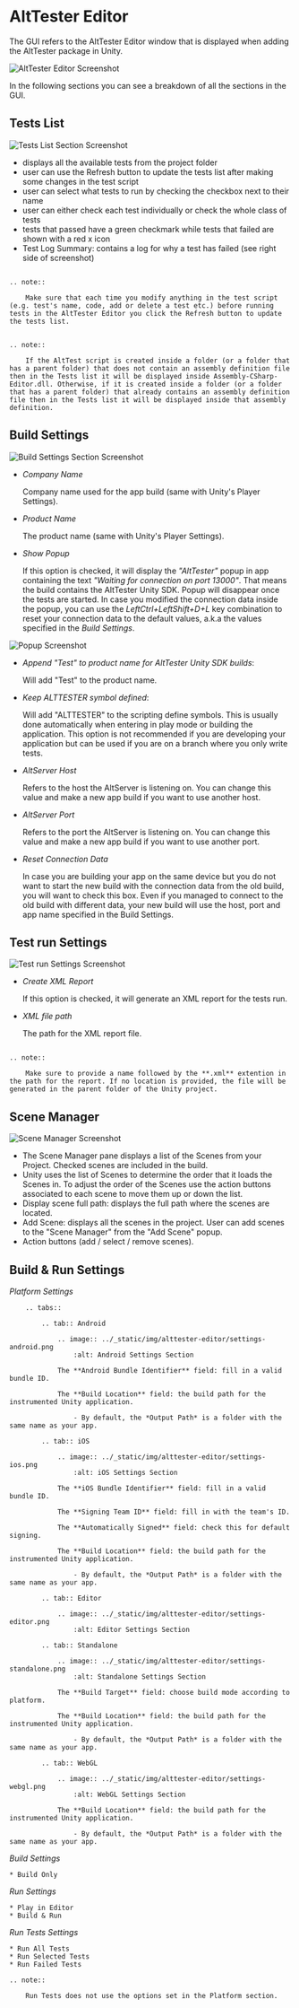 # AltTester Editor

The GUI refers to the AltTester Editor window that is displayed when
adding the AltTester package in Unity.

![AltTester Editor Screenshot](../_static/img/alttester-editor/editor-screenshot.png)

In the following sections you can see a breakdown of all the sections in the GUI.

## Tests List

![Tests List Section Screenshot](../_static/img/alttester-editor/test-list.png)
-   displays all the available tests from the project folder
-   user can use the Refresh button to update the tests list after making some changes in the test script
-   user can select what tests to run by checking the checkbox next to their name
-   user can either check each test individually or check the whole class of tests
-   tests that passed have a green checkmark while tests that failed are shown with a red x icon
-   Test Log Summary: contains a log for why a test has failed (see right side of screenshot)

```eval_rst

.. note::

    Make sure that each time you modify anything in the test script (e.g. test's name, code, add or delete a test etc.) before running tests in the AltTester Editor you click the Refresh button to update the tests list.

```

```eval_rst

.. note::

    If the AltTest script is created inside a folder (or a folder that has a parent folder) that does not contain an assembly definition file then in the Tests list it will be displayed inside Assembly-CSharp-Editor.dll. Otherwise, if it is created inside a folder (or a folder that has a parent folder) that already contains an assembly definition file then in the Tests list it will be displayed inside that assembly definition.

```

## Build Settings

![Build Settings Section Screenshot](../_static/img/alttester-editor/build-settings.png)

- *Company Name*

    Company name used for the app build (same with Unity's Player Settings).

- *Product Name*

    The product name (same with Unity's Player Settings).


- *Show Popup*

    If this option is checked, it will display the *"AltTester"* popup in
    app containing the text *"Waiting for connection on port 13000"*. That
    means the build contains the AltTester Unity SDK. Popup will disappear once the
    tests are started.
    In case you modified the connection data inside the popup, you can use the *LeftCtrl+LeftShift+D+L* key combination to reset your connection data to the default values, a.k.a the values specified in the *Build Settings*.

![Popup Screenshot](../_static/img/alttester-editor/popup.png)

-   *Append "Test" to product name for AltTester Unity SDK builds*:

    Will add "Test" to the product name.

-   *Keep ALTTESTER symbol defined*:

    Will add "ALTTESTER" to the scripting define symbols. This is usually done automatically when entering in play mode or building the application. This option is not recommended if you are developing your application but can be used if you are on a branch where you only write tests.

- *AltServer Host*

    Refers to the host the AltServer is listening on.
    You can change this value and make a new app build if you want to use another host.

- *AltServer Port*

    Refers to the port the AltServer is listening on.
    You can change this value and make a new app build if you want to use another port.

- *Reset Connection Data*

    In case you are building your app on the same device but you do not want to start the new build with the connection data from the old build, you will want to check this box. Even if you managed to connect to the old build with different data, your new build will use the host, port and app name specified in the Build Settings.

## Test run Settings
![Test run Settings Screenshot](../_static/img/alttester-editor/testrun-settings.png)

- *Create XML Report*

    If this option is checked, it will generate an XML report for the tests run.

- *XML file path*

    The path for the XML report file.

```eval_rst

.. note::

    Make sure to provide a name followed by the **.xml** extention in the path for the report. If no location is provided, the file will be generated in the parent folder of the Unity project.

```

## Scene Manager

![Scene Manager Screenshot](../_static/img/alttester-editor/scene-manager.png)

- The Scene Manager pane displays a list of the Scenes from your Project. Checked scenes are included in the build.
- Unity uses the list of Scenes to determine the order that it loads the Scenes in. To adjust the order of the Scenes use the action buttons   associated to each scene to move them up or down the list.
- Display scene full path: displays the full path where the scenes are located.
- Add Scene: displays all the scenes in the project. User can add scenes to the "Scene Manager" from the "Add Scene" popup.
- Action buttons (add / select / remove scenes).

## Build & Run Settings

_Platform Settings_

```eval_rst
    .. tabs::

        .. tab:: Android

            .. image:: ../_static/img/alttester-editor/settings-android.png
                :alt: Android Settings Section

            The **Android Bundle Identifier** field: fill in a valid bundle ID.

            The **Build Location** field: the build path for the instrumented Unity application.

                - By default, the *Output Path* is a folder with the same name as your app.

        .. tab:: iOS

            .. image:: ../_static/img/alttester-editor/settings-ios.png
                :alt: iOS Settings Section

            The **iOS Bundle Identifier** field: fill in a valid bundle ID.

            The **Signing Team ID** field: fill in with the team's ID.

            The **Automatically Signed** field: check this for default signing.

            The **Build Location** field: the build path for the instrumented Unity application.

                - By default, the *Output Path* is a folder with the same name as your app.

        .. tab:: Editor

            .. image:: ../_static/img/alttester-editor/settings-editor.png
                :alt: Editor Settings Section

        .. tab:: Standalone

            .. image:: ../_static/img/alttester-editor/settings-standalone.png
                :alt: Standalone Settings Section

            The **Build Target** field: choose build mode according to platform.

            The **Build Location** field: the build path for the instrumented Unity application.

                - By default, the *Output Path* is a folder with the same name as your app.

        .. tab:: WebGL

            .. image:: ../_static/img/alttester-editor/settings-webgl.png
                :alt: WebGL Settings Section

            The **Build Location** field: the build path for the instrumented Unity application.

                - By default, the *Output Path* is a folder with the same name as your app.
```

_Build Settings_

    * Build Only

_Run Settings_

    * Play in Editor
    * Build & Run

_Run Tests Settings_

    * Run All Tests
    * Run Selected Tests
    * Run Failed Tests


```eval_rst
.. note::

    Run Tests does not use the options set in the Platform section.

```
